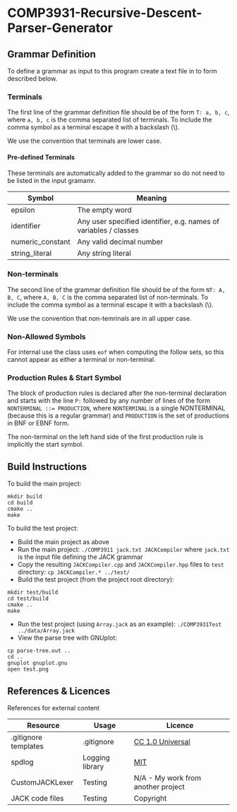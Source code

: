 # COMP3931-Recursive-Descent-Parser-Generator

## Grammar Definition

To define a grammar as input to this program create a text file in to form described below.

### Terminals

The first line of the grammar definition file should be of the form `T: a, b, c`, where `a, b, c` is the comma separated list of terminals. To include the comma symbol as a terminal escape it with a backslash (\\).

We use the convention that terminals are lower case.

#### Pre-defined Terminals

These terminals are automatically added to the grammar so do not need to be listed in the input gramamr.

| Symbol | Meaning |
| - | - |
| epsilon | The empty word
| identifier | Any user specified identifier, e.g. names of variables / classes
| numeric_constant | Any valid decimal number
| string_literal | Any string literal

### Non-terminals

The second line of the grammar definition file should be of the form `NT: A, B, C`, where `A, B, C` is the comma separated list of non-terminals. To include the comma symbol as a terminal escape it with a backslash (\\).

We use the convention that non-temrinals are in all upper case.

### Non-Allowed Symbols

For internal use the class uses `eof` when computing the follow sets, so this cannot appear as either a terminal or non-terminal.

### Production Rules & Start Symbol

The block of production rules is declared after the non-terminal declaration and starts with the line `P:` followed by any number of lines of the form `NONTERMINAL ::= PRODUCTION`, where `NONTERMINAL` is a single NONTERMINAL (because this is a regular grammar) and `PRODUCTION` is the set of productions in BNF or EBNF form.

The non-terminal on the left hand side of the first production rule is implicitly the start symbol.

## Build Instructions

To build the main project:
```
mkdir build
cd build
cmake ..
make
```

To build the test project:
- Build the main project as above
- Run the main project: `./COMP3911 jack.txt JACKCompiler` where `jack.txt` is the input file defining the JACK grammar
- Copy the resulting `JACKCompiler.cpp` and `JACKCompiler.hpp` files to `test` directory: `cp JACKCompiler.* ../test/`
- Build the test project (from the project root directory):
```
mkdir test/build
cd test/build
cmake ..
make
```
- Run the test project (using `Array.jack` as an example): `./COMP3931Test ../data/Array.jack`
- View the parse tree with GNUplot:
```
cp parse-tree.out ..
cd ..
gnuplot gnuplot.gnu
open test.png
```

## References & Licences

References for external content

| Resource | Usage | Licence |
| - | - | - |
| .gitignore templates | .gitignore | [CC 1.0 Universal](https://github.com/github/gitignore/blob/master/LICENSE) |
| spdlog | Logging library | [MIT](https://github.com/gabime/spdlog/blob/v1.x/LICENSE) |
| CustomJACKLexer | Testing | N/A - My work from another project |
| JACK code files | Testing | Copyright |

